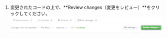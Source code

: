 1. 変更されたコードの上で、**Review changes（変更をレビュー）**をクリックしてください。 ![変更のレビューボタン](/assets/images/help/pull_requests/review-changes-button.png)
